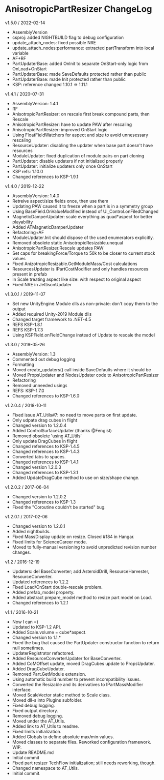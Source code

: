 # AnisotropicPartResizer ChangeLog

v1.5.0 / 2022-02-14

  * AssemblyVersion
  * csproj: added NIGHTBUILD flag to debug configuration
  * update_attach_nodes: fixed possible NRE
  * update_attach_nodes:performance: extracted partTransform into local variable
  * AF+RF
  * PartUpdaterBase: added OnInit to separate OnStart-only logic from OnLoad+OnStart
  * PartUpdaterBase: made SaveDefaults protected rather than public
  * PartUpdaterBase: made Init protected rather than public
  * KSP: reference changed 1.10.1 => 1.11.1

v1.4.1 / 2020-07-31


  * AssemblyVersion: 1.4.1
  * RF
  * AnisotropicPartResizer: on rescale first break compound parts, then Rescale
  * AnisotropicPartResizer: have to update PAW after rescaling
  * AnisotropicPartResizer: improved OnStart logic
  * Using FloatFieldWatchers for aspect and size to avoid unnesessary rescaling
  * ResourceUpdater: disabling the updater when base part doesn't have resources
  * ModuleUpdater: fixed duplication of module pairs on part cloning
  * PartUpdater: disable updaters if not initialized properly
  * PartUpdater: initialize updaters only once OnStart
  * KSP refs: 1.10.0
  * Changed references to KSP-1.9.1

v1.4.0 / 2019-12-22

  * AssemblyVersion: 1.4.0
  * Retreive aspect/size fields once, then use them
  * Updating PAW caused it to freeze when a part is in a symmetry group
  * Using BaseField.OnValueModified instead of UI_Control.onFiledChanged
  * MagneticDamperUpdater: scale everything as quad*aspect for better playability
  * Added ATMagneticDamperUpdater
  * Refactoring+AF
  * ModuleUpdater.Init should dispose of the used enumerators explicitly.
  * Removed obsolete static AnisotropicResizable.unequal
  * AnisotropicPartResizer.Rescale updates PAW
  * Set caps for breakingForce/Torque to 50k to be closer to current stock values
  * Fixed AnizotropicResizable.GetModuleMass/Cost calculations
  * ResourcesUpdater is IPartCostModifier and only handles resources present in prefab
  * In Scale treating aspect like size: with respect to original aspect
  * Fixed NRE in JettisonUpdater

v1.3.0.1 / 2019-11-07

  * Set new UnityEngine.Module dlls as non-private: don't copy them to the output
  * Added required Unity-2019 Module dlls
  * Changed target framework to .NET-4.5
  * REFS KSP-1.8.1
  * REFS KSP-1.7.3
  * Using KSPField.onFieldChange instead of Update to rescale the model

v1.3.0 / 2019-05-26

  * AssemblyVersion: 1.3
  * Commented out debug logging
  * Formatting
  * Moved create_updaters() call inside SaveDefaults where it should be
  * Moved PropsUpdater and NodesUpdater code to AnisotropicPartResizer
  * Refactoring
  * Removed unneeded usings
  * REFS: KSP-1.7.0
  * Changed references to KSP-1.6.0

v1.2.0.4 / 2018-10-11

  * Fixed issue AT_Utils#7: no need to move parts on first update.
  * Only udpate drag cubes in flight
  * Changed version to 1.2.0.4
  * Added ControlSurfaceUpdater (thanks @Fengist)
  * Removed obsolete 'using AT_Utils'
  * Only update DragCubes in flight
  * Changed references to KSP-1.4.5
  * Changed references to KSP-1.4.3
  * Converted tabs to spaces.
  * Changed references to KSP-1.4.1
  * Changed version 1.2.0.3
  * Changed references to KSP-1.3.1
  * Added UpdateDragCube method to use on size/shape change.

v1.2.0.2 / 2017-06-04

  * Changed version to 1.2.0.2
  * Changed references to KSP-1.3
  * Fixed the "Coroutine couldn't be started" bug.

v1.2.0.1 / 2017-02-06

  * Changed version to 1.2.0.1
  * Added nightbuilds.
  * Fixed MassDisplay update on resize. Closed #184 in Hangar.
  * Fixed limits for ScienceCareer mode.
  * Moved to fully-manual versioning to avoid unpredicted revision number changes.

v1.2 / 2016-12-19

  * Updaters: del BaseConverter; add AsteroidDrill, ResourceHarvester, ResourceConverter.
  * Updated references to 1.2.2
  * Fixed Load/OnStart double-rescale problem.
  * Added prefab_model property.
  * Added abstract prepare_model method to resize part model on Load.
  * Changed references to 1.2.1

v1.1 / 2016-10-21

  * Now I can =)
  * Updated to KSP-1.2 API.
  * Added Scale.volume = cube*aspect.
  * Changed version to 1.1.*
  * Fixed the bug that caused the PartUpdater constructor function to return null sometimes.
  * UpdaterRegistrator refactored.
  * Added ResourceConverterUpdater for BaseConverter.
  * Added CoMOffset update, moved DragCubes update to PropsUpdater.
  * Added DragCubeUpdater.
  * Removed Part.GetModule<T> extension.
  * Using automatic build number to prevent incompatibility issues.
  * Converted the Resizable and its derivatives to IPartMassModifier interface.
  * Moved ScaleVector static method to Scale class.
  * Moved dll-s into Plugins subfolder.
  * Fixed debug logging.
  * Fixed output directory.
  * Removed debug logging.
  * Moved under the AT_Utils.
  * Added link to AT_Utils to readme.
  * Fixed limits initialization.
  * Added Globals to define absolute max/min values.
  * Moved classes to separate files. Reworked configuration framework. WIP.
  * Update README.md
  * Initial commit
  * Fixed part resizer TechFlow initialization; still needs reworking, though.
  * Changed namespace to AT_Utils.
  * Initial commit.
